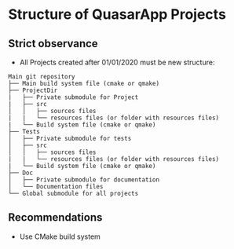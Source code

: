# Structure of QuasarApp Projects

## Strict observance

* All Projects created after 01/01/2020 must be new structure:
```
Main git repository
├── Main build system file (cmake or qmake)
├── ProjectDir
|   ├── Private submodule for Project
|   ├── src
│   │   ├── sources files
|   |   └── resources files (or folder with resources files)
|   └── Build system file (cmake or qmake)
├── Tests
│   ├── Private submodule for tests
│   ├── src
│   │   ├── sources files
|   |   └── resources files (or folder with resources files)
|   └── Build system file (cmake or qmake)
├── Doc
│   ├── Private submodule for documentation
│   └── Documentation files
└── Global submodule for all projects

```

## Recommendations
* Use CMake build system
